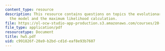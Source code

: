 ```yaml
---
content_type: resource
description: This resource contains questions on topics the evolutionary model, coding
  the model and the maximum likelihood calculation.
file: https://ol-ocw-studio-app-production.s3.amazonaws.com/courses/20-181-computation-for-biological-engineers-fall-2006/c991826f20a9b2bdcd1deaf8e93b7607_hw5.pdf
file_type: application/pdf
resourcetype: Document
title: hw5.pdf
uid: c991826f-20a9-b2bd-cd1d-eaf8e93b7607
---
```

